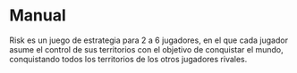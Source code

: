 # Manual

Risk es un juego de estrategia para 2 a 6 jugadores, en el que cada jugador asume el control de sus territorios con el objetivo de  conquistar el mundo, conquistando todos los territorios de los otros jugadores rivales.
